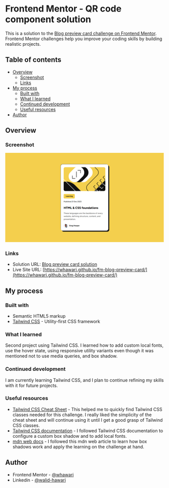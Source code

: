 # Frontend Mentor - QR code component solution

This is a solution to the [Blog preview card challenge on Frontend Mentor](https://www.frontendmentor.io/challenges/blog-preview-card-ckPaj01IcS). Frontend Mentor challenges help you improve your coding skills by building realistic projects.

## Table of contents

- [Overview](#overview)
  - [Screenshot](#screenshot)
  - [Links](#links)
- [My process](#my-process)
  - [Built with](#built-with)
  - [What I learned](#what-i-learned)
  - [Continued development](#continued-development)
  - [Useful resources](#useful-resources)
- [Author](#author)

## Overview

### Screenshot

![](./assets/images/blog-preview-card-solution.png)

### Links

- Solution URL: [Blog preview card solution](https://github.com/whawari/fm-blog-preview-card)
- Live Site URL: [https://whawari.github.io/fm-blog-preview-card/](https://whawari.github.io/fm-blog-preview-card/)

## My process

### Built with

- Semantic HTML5 markup
- [Tailwind CSS](https://tailwindcss.com/) - Utility-first CSS framework

### What I learned

Second project using Tailwind CSS.
I learned how to add custom local fonts, use the hover state, using 
responsive utility variants even though it was mentioned not to use media queries, and box shadow.

### Continued development

I am currently learning Tailwind CSS, and I plan to continue refining my skills with it for future projects.

### Useful resources

- [Tailwind CSS Cheat Sheet](https://www.creative-tim.com/twcomponents/cheatsheet) - This helped me to quickly find Tailwind CSS classes needed for this challenge. I really liked the simplicity of the cheat sheet and will continue using it until I get a good grasp of Tailwind CSS classes.
- [Tailwind CSS documentation](https://tailwindcss.com/docs/installation) - I followed Tailwind CSS documentation to configure a custom box shadow and to add local fonts.
- [mdn web docs](https://developer.mozilla.org/en-US/docs/Web/CSS/box-shadow) - I followed this mdn web article to learn how box shadows work and apply the learning on the challenge at hand.

## Author

- Frontend Mentor - [@whawari](https://www.frontendmentor.io/profile/whawari)
- Linkedin - [@walid-hawari](https://www.linkedin.com/in/walid-hawari/)
